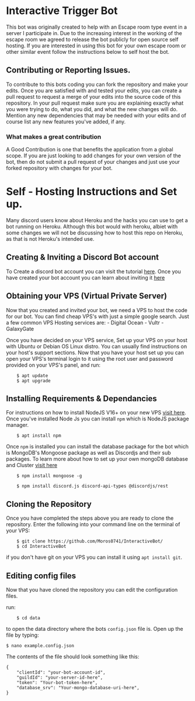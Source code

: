 # Interactive Trigger Bot

This bot was originally created to help with an Escape room type event in a server I participate in. Due to the increasing interest in the working
of the escape room we agreed to release the bot publicly for open source self hosting. If you are interested in using this bot for your own escape
room or other similar event follow the instructions below to self host the bot. 

## Contributing or Reporting Issues.

To contribute to this bots coding you can fork the repository and make your edits. Once you are satisfied with and tested your edits, you can create a
pull request to request a merge of your edits into the source code of this repository. In your pull request make sure you are explaining exactly what you 
were trying to do, what you did, and what the new changes will do. Mention any new dependencies that may be needed with your edits and of course list any 
new features you've added, if any.

### What makes a great contribution

A Good Contribution is one that benefits the application from a global scope. If you are just looking to add changes for your own version of the bot, then do not
submit a pull request of your changes and just use your forked repository with changes for your bot. 

# Self - Hosting Instructions and Set up. 

Many discord users know about Heroku and the hacks you can use to get a bot running on Heroku. Although this bot would with heroku, albiet with some changes 
we will not be discussing how to host this repo on Heroku, as that is not Heroku's intended use.

## Creating & Inviting a Discord Bot account

To Create a discord bot account you can visit the tutorial [here](https://discordjs.guide/preparations/setting-up-a-bot-application.html#creating-your-bot). Once you have created your bot account you can learn about inviting it [here](https://discordjs.guide/preparations/adding-your-bot-to-servers.html#creating-and-using-your-invite-link)

## Obtaining your VPS (Virtual Private Server)

Now that you created and invited your bot, we need a VPS to host the code for our bot. You can find cheap VPS's with just a simple google search. Just a few common VPS Hosting services are: 
    - Digital Ocean
    - Vultr
    - GalaxyGate

Once you have decided on your VPS service, Set up your VPS on your host with Ubuntu or Debian OS Linux distro. You can usually find instructions on your host's support sections. Now that you have your host set up you can open your VPS's terminal login to it using the root user and password provided on your VPS's panel, and run: 
```
    $ apt update
    $ apt upgrade
```

## Installing Requirements & Dependancies

For instructions on how to install NodeJS V16+ on your new VPS [visit here](https://joshtronic.com/2021/05/09/how-to-install-nodejs-16-on-ubuntu-2004-lts/). Once you've installed Node Js you can install `npm` which is NodeJS package manager.
```
    $ apt install npm
```

Once `npm` is installed you can install the database package for the bot which is MongoDB's Mongoose package as well as Discordjs and their sub packages. To learn more about how to set up your own mongoDB database and Cluster [visit here](https://docs.atlas.mongodb.com/tutorial/create-atlas-account/)
```
    $ npm install mongoose -g
```
```
    $ npm install discord.js discord-api-types @discordjs/rest
```

## Cloning the Repository

Once you have completed the steps above you are ready to clone the repository. Enter the following into your command line on the terminal of your VPS:
```
    $ git clone https://github.com/Moros0741/InteractiveBot/
    $ cd InteractiveBot
```
if you don't have git on your VPS you can install it using `apt install git`. 

## Editing config files

Now that you have cloned the repository you can edit the configuration files. 

run: 
``` 
    $ cd data
```
to open the data directory where the bots `config.json` file is. Open up the file by typing:
```
$ nano example.config.json
```

The contents of the file should look something like this: 
```
{
    "clientId": "your-bot-account-id",
    "guildId": "your-server-id-here",
    "token": "Your-bot-token-here",
    "database_srv": "Your-mongo-database-uri-here",
}
```

